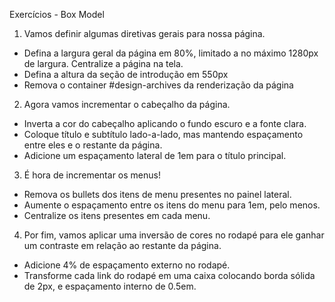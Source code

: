 Exercícios - Box Model

1. Vamos definir algumas diretivas gerais para nossa página.
- Defina a largura geral da página em 80%, limitado a no máximo 1280px de largura.
Centralize a página na tela.
- Defina a altura da seção de introdução em 550px
- Remova o container #design-archives da renderização da página

2. Agora vamos incrementar o cabeçalho da página.
- Inverta a cor do cabeçalho aplicando o fundo escuro e a fonte clara.
- Coloque título e subtítulo lado-a-lado, mas mantendo espaçamento entre eles e o
restante da página.
- Adicione um espaçamento lateral de 1em para o título principal.

3. É hora de incrementar os menus!
- Remova os bullets dos itens de menu presentes no painel lateral.
- Aumente o espaçamento entre os itens do menu para 1em, pelo menos.
- Centralize os itens presentes em cada menu.

4. Por fim, vamos aplicar uma inversão de cores no rodapé para ele ganhar um contraste
em relação ao restante da página.
- Adicione 4% de espaçamento externo no rodapé.
- Transforme cada link do rodapé em uma caixa colocando borda sólida de 2px, e
espaçamento interno de 0.5em.
